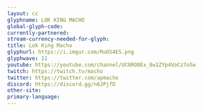 ```yaml
---
layout: cc
glyphname: LOK KING MACHO
global-glyph-code: 
currently-partnered: 
stream-currency-needed-for-glyph: 
title: Lok King Macho
glyphurl: https://i.imgur.com/RuOS4ES.png
glyphwave: 11
youtube: https://youtube.com/channel/UC0RO8Ex_8w1ZYp4VoCz7o5w
twitch: https://twitch.tv/macho
twitter: https://twitter.com/apmacho
discord: https://discord.gg/n6JPjfD
other-site: 
primary-language: 
---
```


